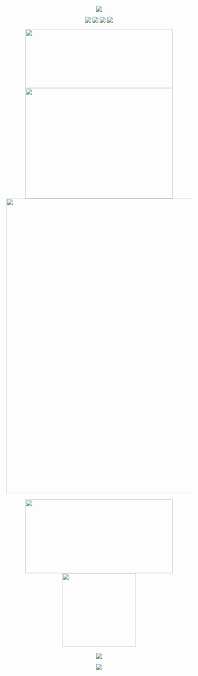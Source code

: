 <p align="center">
<img src="https://capsule-render.vercel.app/api?type=waving&color=timeGradient&height=200&&section=header&text=WELCOME!&fontSize=70&fontAlign=50&fontAlignY=30&desc=I'm%20He%20Qijun&descAlign=50&descSize=20&descAlignY=55&animation=twinkling" />
</p>
<div align="center">
<img src="https://komarev.com/ghpvc/?username=hqj2221&abbreviated=true" />
<a href="https://github.com/HQJ2221"><img src="https://img.shields.io/badge/Github-HQJ2221-6666ff?logo=github" /></a>
<a href="https://space.bilibili.com/2096936916"><img src="https://img.shields.io/badge/Bilibili-Null-ff6666?logo=bilibili" /></a>
<img src="https://img.shields.io/badge/版本-1.0.00-66ffff?logo=devdotto" />
</div>
<p align="center">
<!-- https://github.com/anuraghazra/github-readme-stats -->
<img align="center" width="400" height="160" src="https://github-readme-stats.vercel.app/api?username=HQJ2221&title_color=66FFFF&text_color=FFFF66&icon_color=FFFFCC&bg_color=404040&include_all_commits=true&show_icons=true&hide_border=true" />
<!-- https://github.com/DenverCoder1/github-readme-streak-stats -->
<img align="center" width="400" height="300" src="https://streak-stats.demolab.com?user=hqj2221&sideNums=66FFFF&currStreakNum=66FFFF&currStreakLabel=66FFFF&sideLabels=66FFFF&dates=66FFFF&fire=FFFF66&ring=FFFF66&icon_color=FFFFCC&background=404040&date_format=%5BY.%5Dn.j&hide_border=true" />
<br/>
<img align="center" width="800" src="https://github-readme-activity-graph.vercel.app/graph?username=HQJ2221&theme=react-dark&bg_color=404040" />
<br/>
<br/>
<img align="center" height="200" width="400" src="https://github-readme-stats.vercel.app/api/wakatime?username=HQJ2221&title_color=66FFFF&text_color=FFFF66&icon_color=FFFFCC&bg_color=404040&include_all_commits=true&show_icons=true&hide_border=true&layout=compact&langs_count=20" />
<img align="center" height="200" src="https://github-readme-stats.vercel.app/api/top-langs/?username=HQJ2221&title_color=66FFFF&text_color=FFFF66&icon_color=FFFFCC&bg_color=404040&include_all_commits=true&show_icons=true&hide_border=true&layout=donut-vertical&langs_count=8" />
<br/>
<br/>
<img align="center" src="https://skillicons.dev/icons?i=java,c,cpp,python,html,css,js&theme=dark" />
</p>

<p align="center">
<img src="https://capsule-render.vercel.app/api?type=waving&color=timeGradient&height=150&&section=footer&text=Thanks%20for%20viewing!&fontSize=30&fontAlign=50&fontAlignY=80&descAlign=50&descSize=30&descAlignY=40&animation=twinkling" />
</p>

